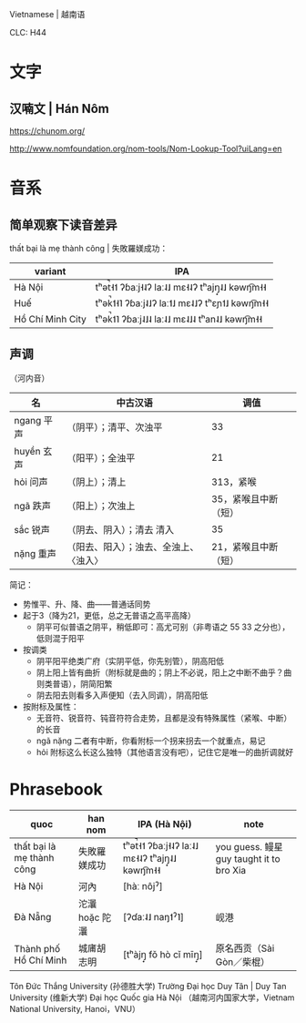 Vietnamese | 越南语

CLC: H44

# 文字

## 汉喃文 | Hán Nôm

https://chunom.org/

http://www.nomfoundation.org/nom-tools/Nom-Lookup-Tool?uiLang=en

# 音系

## 简单观察下读音差异

thất bại là mẹ thành công | 失敗羅媄成功：

variant|IPA
-|-
Hà Nội | tʰət̚˧˦ ʔɓaːj˧˨ʔ laː˨˩ mɛ˧˨ʔ tʰajŋ̟˨˩ kəwŋ͡m˧˧
Huế | tʰək̚˦˧˥ ʔɓaːj˨˩ʔ laː˦˩ mɛ˨˩ʔ tʰɛɲ˦˩ kəwŋ͡m˧˧
Hồ Chí Minh City | tʰək̚˦˥ ʔɓaːj˨˩˨ laː˨˩ mɛ˨˩˨ tʰan˨˩ kəwŋ͡m˧˧

## 声调

（河内音）

名 | 中古汉语 | 调值
-|-|-
ngang 平声 | （阴平）；清平、次浊平 | 33
huyền 玄声 | （阳平）；全浊平 | 21
hỏi 问声 | （阴上）；清上 | 313，紧喉
ngã 跌声 | （阳上）；次浊上 | 35，紧喉且中断（短）
sắc 锐声 | （阴去、阴入）；清去 清入 | 35
nặng 重声 | （阳去、阳入）；浊去、全浊上、〈浊入〉 | 21，紧喉且中断（短）

简记：

- 势惟平、升、降、曲——普通话同势
- 起于3（降为21，更低，总之无普语之高平高降）
    - 阴平可似普语之阴平，稍低即可：高尤可别（非粤语之 55 33 之分也），低则混于阳平
- 按调类
    - 阴平阳平绝类广府（实阴平低，你先别管），阴高阳低
    - 阴上阳上皆有曲折（附标就是曲的；阴上不必说，阳上之中断不曲乎？曲则类普语），阴简阳繁
    - 阴去阳去则看多入声便知（去入同调），阴高阳低
- 按附标及属性：
    - 无音符、锐音符、钝音符符合走势，且都是没有特殊属性（紧喉、中断）的长音
    - ngã nặng 二者有中断，你看附标一个拐来拐去一个就重点，易记
    - hỏi 附标这么长这么独特（其他语言没有吧），记住它是唯一的曲折调就好

# Phrasebook

quoc | han nom | IPA (Hà Nội) | note
-|-|-|-
thất bại là mẹ thành công | 失敗羅媄成功 | tʰət̚˧˦ ʔɓaːj˧˨ʔ laː˨˩ mɛ˧˨ʔ tʰajŋ̟˨˩ kəwŋ͡m˧˧ | you guess. 鳗星 guy taught it to bro Xia
Hà Nội | 河內 | [hàː nôjˀ] |
Đà Nẵng | 沱㶞 hoặc 陀㶞 | [ʔɗaː˨˩ naŋ˦ˀ˥] | 岘港
Thành phố Hồ Chí Minh | 城庯胡志明 | [tʰàjŋ̟ fǒ hò cǐ mīŋ̟] | 原名西贡（Sài Gòn／柴棍）

Tôn Đức Thắng University (孙德胜大学)
Trường Đại học Duy Tân | Duy Tan University (维新大学)
Đại học Quốc gia Hà Nội （越南河内国家大学，Vietnam National University, Hanoi，VNU）
